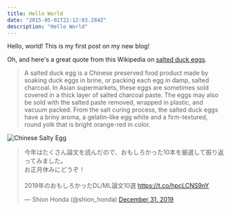 ```yaml
---
title: Hello World
date: "2015-05-01T22:12:03.284Z"
description: "Hello World"
---
```


Hello, world! This is my first post on my new blog!

Oh, and here's a great quote from this Wikipedia on
[salted duck eggs](http://en.wikipedia.org/wiki/Salted_duck_egg).

> A salted duck egg is a Chinese preserved food product made by soaking duck
> eggs in brine, or packing each egg in damp, salted charcoal. In Asian
> supermarkets, these eggs are sometimes sold covered in a thick layer of salted
> charcoal paste. The eggs may also be sold with the salted paste removed,
> wrapped in plastic, and vacuum packed. From the salt curing process, the
> salted duck eggs have a briny aroma, a gelatin-like egg white and a
> firm-textured, round yolk that is bright orange-red in color.

![Chinese Salty Egg](./salty_egg.jpg)

<blockquote class="twitter-tweet"><p lang="ja" dir="ltr">今年はたくさん論文を読んだので、おもしろかった10本を厳選して振り返ってみました。<br>お正月休みにどうぞ！<br><br>2019年のおもしろかったDL/ML論文10選 <a href="https://t.co/hpcLCNS9nY">https://t.co/hpcLCNS9nY</a></p>&mdash; Shion Honda (@shion_honda) <a href="https://twitter.com/shion_honda/status/1211964266690961408?ref_src=twsrc%5Etfw">December 31, 2019</a></blockquote> 